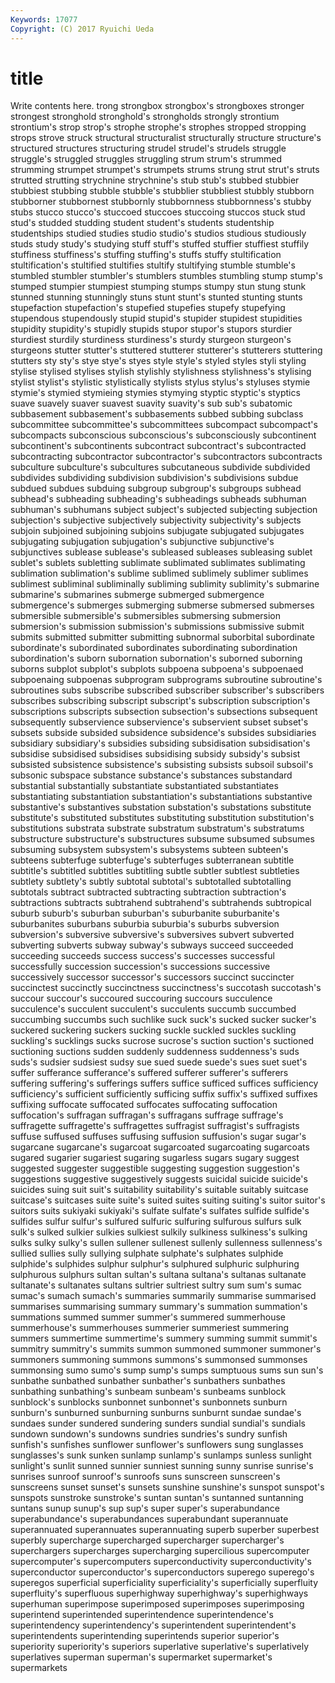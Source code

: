 ```yaml
---
Keywords: 17077 
Copyright: (C) 2017 Ryuichi Ueda
---
```


# title

Write contents here.
trong strongbox strongbox's strongboxes stronger strongest stronghold stronghold's strongholds strongly
strontium strontium's strop strop's strophe strophe's strophes stropped stropping strops
strove struck structural structuralist structurally structure structure's structured structures structuring
strudel strudel's strudels struggle struggle's struggled struggles struggling strum strum's
strummed strumming strumpet strumpet's strumpets strums strung strut strut's struts
strutted strutting strychnine strychnine's stub stub's stubbed stubbier stubbiest stubbing
stubble stubble's stubblier stubbliest stubbly stubborn stubborner stubbornest stubbornly stubbornness
stubbornness's stubby stubs stucco stucco's stuccoed stuccoes stuccoing stuccos stuck
stud stud's studded studding student student's students studentship studentships studied
studies studio studio's studios studious studiously studs study study's studying
stuff stuff's stuffed stuffier stuffiest stuffily stuffiness stuffiness's stuffing stuffing's
stuffs stuffy stultification stultification's stultified stultifies stultify stultifying stumble stumble's
stumbled stumbler stumbler's stumblers stumbles stumbling stump stump's stumped stumpier
stumpiest stumping stumps stumpy stun stung stunk stunned stunning stunningly
stuns stunt stunt's stunted stunting stunts stupefaction stupefaction's stupefied stupefies
stupefy stupefying stupendous stupendously stupid stupid's stupider stupidest stupidities stupidity
stupidity's stupidly stupids stupor stupor's stupors sturdier sturdiest sturdily sturdiness
sturdiness's sturdy sturgeon sturgeon's sturgeons stutter stutter's stuttered stutterer stutterer's
stutterers stuttering stutters sty sty's stye stye's styes style style's
styled styles styli styling stylise stylised stylises stylish stylishly stylishness
stylishness's stylising stylist stylist's stylistic stylistically stylists stylus stylus's styluses
stymie stymie's stymied stymieing stymies stymying styptic styptic's styptics suave
suavely suaver suavest suavity suavity's sub sub's subatomic subbasement subbasement's
subbasements subbed subbing subclass subcommittee subcommittee's subcommittees subcompact subcompact's subcompacts
subconscious subconscious's subconsciously subcontinent subcontinent's subcontinents subcontract subcontract's subcontracted subcontracting
subcontractor subcontractor's subcontractors subcontracts subculture subculture's subcultures subcutaneous subdivide subdivided
subdivides subdividing subdivision subdivision's subdivisions subdue subdued subdues subduing subgroup
subgroup's subgroups subhead subhead's subheading subheading's subheadings subheads subhuman subhuman's
subhumans subject subject's subjected subjecting subjection subjection's subjective subjectively subjectivity
subjectivity's subjects subjoin subjoined subjoining subjoins subjugate subjugated subjugates subjugating
subjugation subjugation's subjunctive subjunctive's subjunctives sublease sublease's subleased subleases subleasing
sublet sublet's sublets subletting sublimate sublimated sublimates sublimating sublimation sublimation's
sublime sublimed sublimely sublimer sublimes sublimest subliminal subliminally subliming sublimity
sublimity's submarine submarine's submarines submerge submerged submergence submergence's submerges submerging
submerse submersed submerses submersible submersible's submersibles submersing submersion submersion's submission
submission's submissions submissive submit submits submitted submitter submitting subnormal suborbital
subordinate subordinate's subordinated subordinates subordinating subordination subordination's suborn subornation subornation's
suborned suborning suborns subplot subplot's subplots subpoena subpoena's subpoenaed subpoenaing
subpoenas subprogram subprograms subroutine subroutine's subroutines subs subscribe subscribed subscriber
subscriber's subscribers subscribes subscribing subscript subscript's subscription subscription's subscriptions subscripts
subsection subsection's subsections subsequent subsequently subservience subservience's subservient subset subset's
subsets subside subsided subsidence subsidence's subsides subsidiaries subsidiary subsidiary's subsidies
subsiding subsidisation subsidisation's subsidise subsidised subsidises subsidising subsidy subsidy's subsist
subsisted subsistence subsistence's subsisting subsists subsoil subsoil's subsonic subspace substance
substance's substances substandard substantial substantially substantiate substantiated substantiates substantiating substantiation
substantiation's substantiations substantive substantive's substantives substation substation's substations substitute substitute's
substituted substitutes substituting substitution substitution's substitutions substrata substrate substratum substratum's
substratums substructure substructure's substructures subsume subsumed subsumes subsuming subsystem subsystem's
subsystems subteen subteen's subteens subterfuge subterfuge's subterfuges subterranean subtitle subtitle's
subtitled subtitles subtitling subtle subtler subtlest subtleties subtlety subtlety's subtly
subtotal subtotal's subtotalled subtotalling subtotals subtract subtracted subtracting subtraction subtraction's
subtractions subtracts subtrahend subtrahend's subtrahends subtropical suburb suburb's suburban suburban's
suburbanite suburbanite's suburbanites suburbans suburbia suburbia's suburbs subversion subversion's subversive
subversive's subversives subvert subverted subverting subverts subway subway's subways succeed
succeeded succeeding succeeds success success's successes successful successfully succession succession's
successions successive successively successor successor's successors succinct succincter succinctest succinctly
succinctness succinctness's succotash succotash's succour succour's succoured succouring succours succulence
succulence's succulent succulent's succulents succumb succumbed succumbing succumbs such suchlike
suck suck's sucked sucker sucker's suckered suckering suckers sucking suckle
suckled suckles suckling suckling's sucklings sucks sucrose sucrose's suction suction's
suctioned suctioning suctions sudden suddenly suddenness suddenness's suds suds's sudsier
sudsiest sudsy sue sued suede suede's sues suet suet's suffer
sufferance sufferance's suffered sufferer sufferer's sufferers suffering suffering's sufferings suffers
suffice sufficed suffices sufficiency sufficiency's sufficient sufficiently sufficing suffix suffix's
suffixed suffixes suffixing suffocate suffocated suffocates suffocating suffocation suffocation's suffragan
suffragan's suffragans suffrage suffrage's suffragette suffragette's suffragettes suffragist suffragist's suffragists
suffuse suffused suffuses suffusing suffusion suffusion's sugar sugar's sugarcane sugarcane's
sugarcoat sugarcoated sugarcoating sugarcoats sugared sugarier sugariest sugaring sugarless sugars
sugary suggest suggested suggester suggestible suggesting suggestion suggestion's suggestions suggestive
suggestively suggests suicidal suicide suicide's suicides suing suit suit's suitability
suitability's suitable suitably suitcase suitcase's suitcases suite suite's suited suites
suiting suiting's suitor suitor's suitors suits sukiyaki sukiyaki's sulfate sulfate's
sulfates sulfide sulfide's sulfides sulfur sulfur's sulfured sulfuric sulfuring sulfurous
sulfurs sulk sulk's sulked sulkier sulkies sulkiest sulkily sulkiness sulkiness's
sulking sulks sulky sulky's sullen sullener sullenest sullenly sullenness sullenness's
sullied sullies sully sullying sulphate sulphate's sulphates sulphide sulphide's sulphides
sulphur sulphur's sulphured sulphuric sulphuring sulphurous sulphurs sultan sultan's sultana
sultana's sultanas sultanate sultanate's sultanates sultans sultrier sultriest sultry sum
sum's sumac sumac's sumach sumach's summaries summarily summarise summarised summarises
summarising summary summary's summation summation's summations summed summer summer's summered
summerhouse summerhouse's summerhouses summerier summeriest summering summers summertime summertime's summery
summing summit summit's summitry summitry's summits summon summoned summoner summoner's
summoners summoning summons summons's summonsed summonses summonsing sumo sumo's sump
sump's sumps sumptuous sums sun sun's sunbathe sunbathed sunbather sunbather's
sunbathers sunbathes sunbathing sunbathing's sunbeam sunbeam's sunbeams sunblock sunblock's sunblocks
sunbonnet sunbonnet's sunbonnets sunburn sunburn's sunburned sunburning sunburns sunburnt sundae
sundae's sundaes sunder sundered sundering sunders sundial sundial's sundials sundown
sundown's sundowns sundries sundries's sundry sunfish sunfish's sunfishes sunflower sunflower's
sunflowers sung sunglasses sunglasses's sunk sunken sunlamp sunlamp's sunlamps sunless
sunlight sunlight's sunlit sunned sunnier sunniest sunning sunny sunrise sunrise's
sunrises sunroof sunroof's sunroofs suns sunscreen sunscreen's sunscreens sunset sunset's
sunsets sunshine sunshine's sunspot sunspot's sunspots sunstroke sunstroke's suntan suntan's
suntanned suntanning suntans sunup sunup's sup sup's super super's superabundance
superabundance's superabundances superabundant superannuate superannuated superannuates superannuating superb superber superbest
superbly supercharge supercharged supercharger supercharger's superchargers supercharges supercharging supercilious supercomputer
supercomputer's supercomputers superconductivity superconductivity's superconductor superconductor's superconductors superego superego's superegos
superficial superficiality superficiality's superficially superfluity superfluity's superfluous superhighway superhighway's superhighways
superhuman superimpose superimposed superimposes superimposing superintend superintended superintendence superintendence's superintendency
superintendency's superintendent superintendent's superintendents superintending superintends superior superior's superiority superiority's
superiors superlative superlative's superlatively superlatives superman superman's supermarket supermarket's supermarkets
